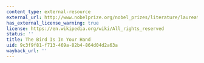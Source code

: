 ```yaml
---
content_type: external-resource
external_url: http://www.nobelprize.org/nobel_prizes/literature/laureates/1993/morrison-lecture.html
has_external_license_warning: true
license: https://en.wikipedia.org/wiki/All_rights_reserved
status: ''
title: The Bird Is In Your Hand
uid: 9c3f9f81-f713-469a-82b4-864d04d2a63a
wayback_url: ''
---
```

